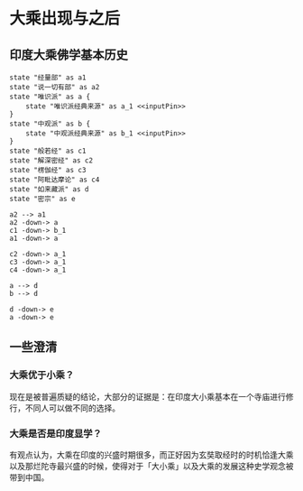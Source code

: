 # 大乘出现与之后


## 印度大乘佛学基本历史

```{uml}
state "经量部" as a1
state "说一切有部" as a2
state "唯识派" as a {
    state "唯识派经典来源" as a_1 <<inputPin>>
}
state "中观派" as b {
    state "中观派经典来源" as b_1 <<inputPin>>
}
state "般若经" as c1
state "解深密经" as c2
state "楞伽经" as c3 
state "阿毗达摩论" as c4
state "如来藏派" as d
state "密宗" as e

a2 --> a1
a2 -down-> a
c1 -down-> b_1
a1 -down-> a

c2 -down-> a_1
c3 -down-> a_1
c4 -down-> a_1

a --> d
b --> d

d -down-> e
a -down-> e
```

## 一些澄清

### 大乘优于小乘？

现在是被普遍质疑的结论，大部分的证据是：在印度大小乘基本在一个寺庙进行修行，不同人可以做不同的选择。

### 大乘是否是印度显学？

有观点认为，大乘在印度的兴盛时期很多，而正好因为玄奘取经时的时机恰逢大乘以及那烂陀寺最兴盛的时候，使得对于「大小乘」以及大乘的发展这种史学观念被带到中国。
